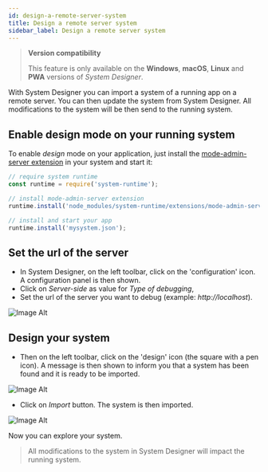 ```yaml
---
id: design-a-remote-server-system
title: Design a remote server system
sidebar_label: Design a remote server system
---
```


>**Version compatibility**
>
>This feature is only available on the **Windows**, **macOS**, **Linux** and **PWA** versions of *System Designer*.

With System Designer you can import a system of a running app on a remote server. You can then update the system from System Designer. All modifications to the system will be then send to the running system.

## Enable design mode on your running system

To enable *design* mode on your application, just install the [mode-admin-server extension](https://github.com/design-first/system-runtime/tree/master/extensions) in your system and start it:

```js
// require system runtime
const runtime = require('system-runtime');

// install mode-admin-server extension
runtime.install('node_modules/system-runtime/extensions/mode-admin-server.json');

// install and start your app
runtime.install('mysystem.json');
```

## Set the url of the server

* In System Designer, on the left toolbar, click on the 'configuration' icon. A configuration panel is then shown.
* Click on *Server-side* as value for *Type of debugging*,
* Set the url of the server you want to debug (example: *http://localhost*).

![Image Alt](../../img/69bc616-debug-1.png)

## Design your system

* Then on the left toolbar, click on the 'design' icon (the square with a pen icon). A message is then shown to inform you that a system has been found and it is ready to be imported.

![Image Alt](../../img/9b531ad-debug-2.png)

* Click on *Import* button. The system is then imported.

![Image Alt](../../img/2f0824c-debug-3.png)

Now you can explore your system. 

>All modifications to the system in System Designer will impact the running system.